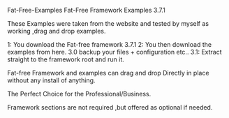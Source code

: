 Fat-Free-Examples
Fat-Free Framework Examples 3.7.1

These Examples were taken from the website and tested
by myself as working ,drag and drop examples.

1: You download the Fat-free framework 3.7.1
2: You then download the examples from here.
3.0 backup your files + configuration etc..
3.1: Extract straight to the framework root and run it.

Fat-free Framework and examples can drag and drop
Directly in place without any  install of anything.

The Perfect Choice for the Professional/Business.

Framework sections are not required ,but offered
as optional if needed.
